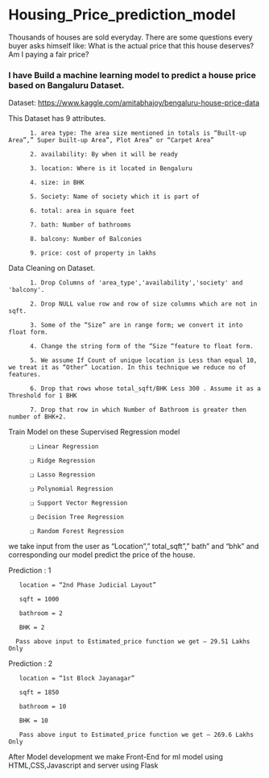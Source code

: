 # Housing_Price_prediction_model
Thousands of houses are sold everyday. There are some questions every buyer asks himself like: What is the actual price that this house deserves?
Am I paying a fair price?

### I have Build a machine learning model to predict a house price based on Bangaluru Dataset.

Dataset: https://www.kaggle.com/amitabhajoy/bengaluru-house-price-data

This Dataset has 9 attributes.

          1. area type: The area size mentioned in totals is “Built-up Area”,” Super built-up Area”, Plot Area” or “Carpet Area”
          
          2. availability: By when it will be ready
          
          3. location: Where is it located in Bengaluru
          
          4. size: in BHK
          
          5. Society: Name of society which it is part of
          
          6. total: area in square feet
          
          7. bath: Number of bathrooms
          
          8. balcony: Number of Balconies
          
          9. price: cost of property in lakhs
          
Data Cleaning on  Dataset.

          1. Drop Columns of 'area_type','availability','society' and 'balcony'.
          
          2. Drop NULL value row and row of size columns which are not in sqft.
          
          3. Some of the “Size” are in range form; we convert it into float form.
          
          4. Change the string form of the “Size “feature to float form.
          
          5. We assume If Count of unique location is Less than equal 10, we treat it as “Other” Location. In this technique we reduce no of features.
          
          6. Drop that rows whose total_sqft/BHK Less 300 . Assume it as a Threshold for 1 BHK
          
          7. Drop that row in which Number of Bathroom is greater then number of BHK+2.
          
Train Model on these Supervised Regression model

          ❑ Linear Regression
          
          ❑ Ridge Regression 
          
          ❑ Lasso Regression
          
          ❑ Polynomial Regression 
          
          ❑ Support Vector Regression
          
          ❑ Decision Tree Regression 
          
          ❑ Random Forest Regression
          
we take input from the user as “Location”,” total_sqft”,” bath” and “bhk” and corresponding our model
predict the price of the house. 

   Prediction : 1

       location = “2nd Phase Judicial Layout”

       sqft = 1000

       bathroom = 2

       BHK = 2

      Pass above input to Estimated_price function we get – 29.51 Lakhs Only

  Prediction : 2

       location = “1st Block Jayanagar”

       sqft = 1850

       bathroom = 10

       BHK = 10

       Pass above input to Estimated_price function we get – 269.6 Lakhs Only
       
 After Model development we make Front-End for ml model using HTML,CSS,Javascript and server using Flask
 
                       
 
